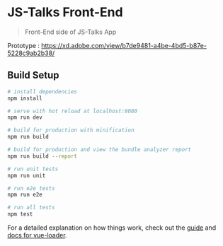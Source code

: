 # JS-Talks Front-End

> Front-End side of JS-Talks App

Prototype : https://xd.adobe.com/view/b7de9481-a4be-4bd5-b87e-5228c9ab2b38/

## Build Setup

``` bash
# install dependencies
npm install

# serve with hot reload at localhost:8080
npm run dev

# build for production with minification
npm run build

# build for production and view the bundle analyzer report
npm run build --report

# run unit tests
npm run unit

# run e2e tests
npm run e2e

# run all tests
npm test
```

For a detailed explanation on how things work, check out the [guide](http://vuejs-templates.github.io/webpack/) and [docs for vue-loader](http://vuejs.github.io/vue-loader).
